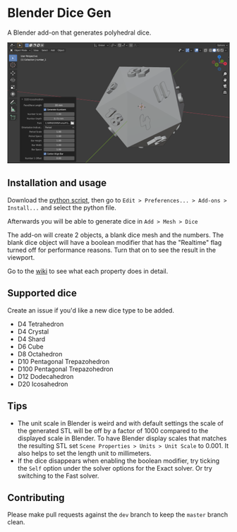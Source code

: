 # Blender Dice Gen

A Blender add-on that generates polyhedral dice.

![](https://github.com/Longi94/blender-dice-gen/raw/main/img/banner_ss.png)

## Installation and usage

Download the [python script](https://github.com/Longi94/blender-dice-gen/releases), then go to `Edit > Preferences... > Add-ons > Install...` and select the python file.

Afterwards you will be able to generate dice in `Add > Mesh > Dice`

The add-on will create 2 objects, a blank dice mesh and the numbers. The blank dice object will have a boolean modifier that has the "Realtime" flag turned off for performance reasons. Turn that on to see the result in the viewport.

Go to the [wiki](https://github.com/Longi94/blender-dice-gen/wiki/Properties) to see what each property does in detail.

## Supported dice

Create an issue if you'd like a new dice type to be added.

- D4 Tetrahedron
- D4 Crystal
- D4 Shard
- D6 Cube
- D8 Octahedron
- D10 Pentagonal Trepazohedron
- D100 Pentagonal Trepazohedron
- D12 Dodecahedron
- D20 Icosahedron

## Tips

- The unit scale in Blender is weird and with default settings the scale of the generated STL will be off by a factor of 1000 compared to the displayed scale in Blender. To have Blender display scales that matches the resulting STL set `Scene Properties > Units > Unit Scale` to 0.001. It also helps to set the length unit to millimeters.
- If the dice disappears when enabling the boolean modifier, try ticking the `Self` option under the solver options for the Exact solver. Or try switching to the Fast solver.

## Contributing

Please make pull requests against the `dev` branch to keep the `master` branch clean.
